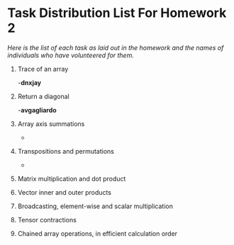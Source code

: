 # Task Distribution List For Homework 2
*Here is the list of each task as laid out in the homework and the names of individuals who have volunteered for them.*

1. Trace of an array
   
   -**dnxjay**
3. Return a diagonal
   
   -**avgagliardo**
5. Array axis summations

   -
7. Transpositions and permutations

   -
9. Matrix multiplication and dot product
10. Vector inner and outer products
11. Broadcasting, element-wise and scalar multiplication
12. Tensor contractions
13. Chained array operations, in efficient calculation order
